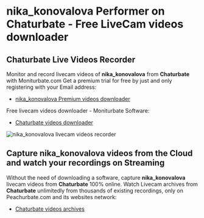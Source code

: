 # nika_konovalova Performer on Chaturbate - Free LiveCam videos downloader

## Chaturbate Live Videos Recorder

Monitor and record livecam videos of **nika_konovalova** from **Chaturbate** with Moniturbate.com
Get a premium trial for free by just and only registering with your Email address:
* [nika_konovalova Premium videos downloader](https://moniturbate.com/request-demo-licence-key.html)

Free livecam videos downloader - Moniturbate Software:
* [Chaturbate videos downloader](https://moniturbate.com/moniturbate-download-software.html)

![nika_konovalova livecam videos recorder](https://peachurnet.com/templates/moniturbate-software.png)


## Capture nika_konovalova videos from the Cloud and watch your recordings on Streaming

Without the need of downloading a software, capture **nika_konovalova** livecam videos from **Chaturbate** 100% online.
Watch Livecam archives from **Chaturbate** unlimitedly from thousands of existing recordings, only on Peachurbate.com and its websites network:
* [Chaturbate videos archives](https://peachurnet.com/)